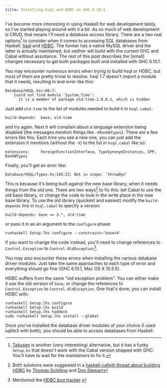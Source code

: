 ```yaml
---
title: Installing hsql and HDBC on GHC 6.10.1
---
```

I've become more interesting in using Haskell for web development lately, so I've started playing around with it a bit. As so much of web development is CRUD, that means I'll need a database access library. There are a two real options[^1] to consider when it comes to accessing SQL databases from Haskell: [hsql](http://hackage.haskell.org/cgi-bin/hackage-scripts/package/hsql) and [HDBC](http://software.complete.org/hdbc). The former has a native MySQL driver and the latter is actually maintained, but neither will build with the current GHC and Cabal without assistance. The rest of this post describes the [small] changes necessary to get both packages built and installed with GHC 6.10.1.

<!--more--> 

You may encounter numerous errors when trying to build hsql or HDBC, but most of them are pretty trivial to resolve. hsql 1.7 doesn't import a module that it needs, resulting in and error like this:

    Database/HSQL.hsc:66:7:
        Could not find module `System.Time':
          it is a member of package old-time-1.0.0.1, which is hidden

Just add `old-time` to the list of modules needed to build it in `hsql.cabal`:

    build-depends:  base, old-time

and try again. Next it will complain about a language extension being disabled (the messages mention things like `-XRankNTypes`). There are a few errors like this. Each time you see a new one, you can just add the extension it mentions (without the `-X`) to the list in `hsql.cabal` like so:

    extensions:     ForeignFunctionInterface, TypeSynonymInstances, CPP, RankNTypes

Finally, you'll get an error like:

    Database/HSQL/Types.hs:145:23: Not in scope: `throwDyn`

This is because it's being built against the new base library, when it needs things from the *old* one. There are two ways[^2] to fix this: tell Cabal to use the old base library, or change the code to look in the write place in the new base library. To use the old library (quickest and easiest) modify the `build-depends` line in `hsql.cabal` to specify a version:

    build-depends: base == 3.*, old-time

or pass it in as an argument to the `configure` phase:

    runhaskell Setup.lhs configure --constraint='base<4'

If you want to change the code instead, you'll need to change references to `Control.Exception` to `Control.OldException`[^3]. 

You may also encounter these errors when installing the various database driver modules. Just take the same approaches to each type of error and everything should go fine (GHC 6.10.1, Mac OS X 10.5.5). 

HDBC suffers from the same "old exception problem". You can either make it use the old version of `base`, or change the references to `Control.Exception` to `Control.OldException`. One that's done, you can install HDBC with:

    runhaskell Setup.lhs configure
    runhaskell Setup.lhs build
    runhaskell Setup.lhs haddock
    sudo runhaskell Setup.lhs install --global

Once you've installed the database driver modules of your choice (I used sqlite3 with both), you should be able to access databases from Haskell.

[^1]: [Takusen](http://hackage.haskell.org/cgi-bin/hackage-scripts/package/Takusen) is another (very interesting) alternative, but it has a funky `Setup.hs` that doesn't work with the Cabal version shipped with GHC. You'll have to wait for the maintainers to fix it.

[^2]: Both solutions were suggested in a [haskell-cafe@ thread about building HDBC](http://www.haskell.org/pipermail/haskell-cafe/2008-November/050307.html) by [Thomas Schilling](http://www.haskell.org/pipermail/haskell-cafe/2008-November/050312.html) and [Don Stewart](http://www.haskell.org/pipermail/haskell-cafe/2008-November/050313.html)

[^3]: Mentioned the [HDBC bug tracker](http://software.complete.org/software/issues/show/112).
